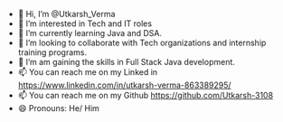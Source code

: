 - 👋 Hi, I’m @Utkarsh_Verma
- 👀 I’m interested in Tech and IT roles
- 🌱 I’m currently learning Java and DSA.
- 💞️ I’m looking to collaborate with Tech organizations and internship training programs.
- 🤹 I’m am gaining the skills in Full Stack Java development.
- 📫 You can reach me on my Linked in https://www.linkedin.com/in/utkarsh-verma-863389295/
- 📫 You can reach me on my Github https://github.com/Utkarsh-3108
- 😄 Pronouns: He/ Him

<!---
Utkarsh-3108/Utkarsh-3108 is a ✨ special ✨ repository because its `README.md` (this file) appears on your GitHub profile.
You can click the Preview link to take a look at your changes.
--->
